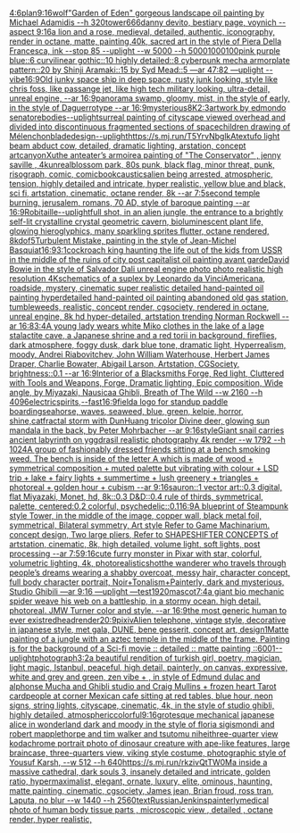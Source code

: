 [4:6](https://www.ebank.nz/aiartgenerator?category=4%3A6)[plan](https://www.ebank.nz/aiartgenerator?category=plan)[9:16](https://www.ebank.nz/aiartgenerator?category=9%3A16)[wolf](https://www.ebank.nz/aiartgenerator?category=wolf)["Garden of Eden" gorgeous landscape oil painting by Michael Adamidis --h 320](https://www.ebank.nz/aiartgenerator?category=%22Garden%20of%20Eden%22%20gorgeous%20landscape%20oil%20painting%20by%20Michael%20Adamidis%20--h%20320)[tower](https://www.ebank.nz/aiartgenerator?category=tower)[666](https://www.ebank.nz/aiartgenerator?category=666)[danny devito, bestiary page, voynich --aspect 9:16](https://www.ebank.nz/aiartgenerator?category=danny%20devito%2C%20bestiary%20page%2C%20voynich%20--aspect%209%3A16)[a lion and a rose, medieval, detailed, authentic, iconography, render in octane, matte, painting,40k, sacred art in the style of Piera Della Francesca, ink --stop 85 --uplight --w 5000 --h 5000](https://www.ebank.nz/aiartgenerator?category=a%20lion%20and%20a%20rose%2C%20medieval%2C%20detailed%2C%20authentic%2C%20iconography%2C%20render%20in%20octane%2C%20matte%2C%20painting%2C40k%2C%20sacred%20art%20in%20the%20style%20of%20Piera%20Della%20Francesca%2C%20ink%20--stop%2085%20--uplight%20--w%205000%20--h%205000)[1000100](https://www.ebank.nz/aiartgenerator?category=1000100)[pink purple blue::6 curvilinear gothic::10 highly detailed::8 cyberpunk mecha armorplate pattern::20 by Shinji Aramaki::15 by Syd Mead::5 —ar 47:82 —uplight --vibe](https://www.ebank.nz/aiartgenerator?category=pink%20purple%20blue%3A%3A6%20curvilinear%20gothic%3A%3A10%20highly%20detailed%3A%3A8%20cyberpunk%20mecha%20armorplate%20pattern%3A%3A20%20by%20Shinji%20Aramaki%3A%3A15%20by%20Syd%20Mead%3A%3A5%20%E2%80%94ar%2047%3A82%20%E2%80%94uplight%20--vibe)[16:9](https://www.ebank.nz/aiartgenerator?category=16%3A9)[Old junky space ship in deep space, rusty junk looking, style like chris foss, like passange jet, like high tech military looking, ultra-detail, unreal engine, --ar 16:9](https://www.ebank.nz/aiartgenerator?category=Old%20junky%20space%20ship%20in%20deep%20space%2C%20rusty%20junk%20looking%2C%20style%20like%20chris%20foss%2C%20like%20passange%20jet%2C%20like%20high%20tech%20military%20looking%2C%20ultra-detail%2C%20unreal%20engine%2C%20--ar%2016%3A9)[panorama  swamp, gloomy, mist, in the style of early, in the style of Daguerrotype  --ar 16:9](https://www.ebank.nz/aiartgenerator?category=panorama%20%20swamp%2C%20gloomy%2C%20mist%2C%20in%20the%20style%20of%20early%2C%20in%20the%20style%20of%20Daguerrotype%20%20--ar%2016%3A9)[mysterious](https://www.ebank.nz/aiartgenerator?category=mysterious)[8K](https://www.ebank.nz/aiartgenerator?category=8K)[2:3](https://www.ebank.nz/aiartgenerator?category=2%3A3)[artwork by edmondo senatore](https://www.ebank.nz/aiartgenerator?category=artwork%20by%20edmondo%20senatore)[bodies](https://www.ebank.nz/aiartgenerator?category=bodies)[--uplight](https://www.ebank.nz/aiartgenerator?category=--uplight)[surreal painting of cityscape viewed overhead and divided into discontinuous fragmented sections of space](https://www.ebank.nz/aiartgenerator?category=surreal%20painting%20of%20cityscape%20viewed%20overhead%20and%20divided%20into%20discontinuous%20fragmented%20sections%20of%20space)[children drawing of Mélenchon](https://www.ebank.nz/aiartgenerator?category=children%20drawing%20of%20M%C3%A9lenchon)[blade](https://www.ebank.nz/aiartgenerator?category=blade)[design](https://www.ebank.nz/aiartgenerator?category=design)[--uplight](https://www.ebank.nz/aiartgenerator?category=--uplight)[<https://s.mj.run/T5YrvNbglkA>](https://www.ebank.nz/aiartgenerator?category=%3Chttps%3A//s.mj.run/T5YrvNbglkA%3E)[text](https://www.ebank.nz/aiartgenerator?category=text)[ufo light beam abduct cow, detailed, dramatic lighting, arstation, concept art](https://www.ebank.nz/aiartgenerator?category=ufo%20light%20beam%20abduct%20cow%2C%20detailed%2C%20dramatic%20lighting%2C%20arstation%2C%20concept%20art)[canyon](https://www.ebank.nz/aiartgenerator?category=canyon)[Xu](https://www.ebank.nz/aiartgenerator?category=Xu)[the anteater’s armoire](https://www.ebank.nz/aiartgenerator?category=the%20anteater%E2%80%99s%20armoire)[a painting of "The Conservator"  , jenny saville , 4kunreal](https://www.ebank.nz/aiartgenerator?category=a%20painting%20of%20%22The%20Conservator%22%20%20%2C%20jenny%20saville%20%2C%204kunreal)[blossom park, 80s punk, black flag, minor threat, punk, risograph, comic, comicbook](https://www.ebank.nz/aiartgenerator?category=blossom%20park%2C%2080s%20punk%2C%20black%20flag%2C%20minor%20threat%2C%20punk%2C%20risograph%2C%20comic%2C%20comicbook)[caustics](https://www.ebank.nz/aiartgenerator?category=caustics)[alien being arrested, atmospheric, tension, highly detailed and intricate, hyper realistic, yellow blue and black, sci fi, artstation, cinematic, octane render, 8k --ar 7:5](https://www.ebank.nz/aiartgenerator?category=alien%20being%20arrested%2C%20atmospheric%2C%20tension%2C%20highly%20detailed%20and%20intricate%2C%20hyper%20realistic%2C%20yellow%20blue%20and%20black%2C%20sci%20fi%2C%20artstation%2C%20cinematic%2C%20octane%20render%2C%208k%20--ar%207%3A5)[second temple burning, jerusalem, romans, 70 AD, style of baroque painting --ar 16:9](https://www.ebank.nz/aiartgenerator?category=second%20temple%20burning%2C%20jerusalem%2C%20romans%2C%2070%20AD%2C%20style%20of%20baroque%20painting%20--ar%2016%3A9)[Robitaille](https://www.ebank.nz/aiartgenerator?category=Robitaille)[--uplight](https://www.ebank.nz/aiartgenerator?category=--uplight)[full shot, in an alien jungle, the entrance to a brightly self-lit crystalline crystal geometric cavern, bioluminescent plant life, glowing hieroglyphics, many sparkling sprites flutter, octane rendered, 8k](https://www.ebank.nz/aiartgenerator?category=full%20shot%2C%20in%20an%20alien%20jungle%2C%20the%20entrance%20to%20a%20brightly%20self-lit%20crystalline%20crystal%20geometric%20cavern%2C%20bioluminescent%20plant%20life%2C%20glowing%20hieroglyphics%2C%20many%20sparkling%20sprites%20flutter%2C%20octane%20rendered%2C%208k)[dof](https://www.ebank.nz/aiartgenerator?category=dof)[5](https://www.ebank.nz/aiartgenerator?category=5)[Turbulent Mistake, painting in the style of Jean-Michel Basquiat](https://www.ebank.nz/aiartgenerator?category=Turbulent%20Mistake%2C%20painting%20in%20the%20style%20of%20Jean-Michel%20Basquiat)[16:9](https://www.ebank.nz/aiartgenerator?category=16%3A9)[3:1](https://www.ebank.nz/aiartgenerator?category=3%3A1)[cockroach king haunting the life out of the kids from USSR in the middle of the ruins of city post capitalist oil painting avant garde](https://www.ebank.nz/aiartgenerator?category=cockroach%20king%20haunting%20the%20life%20out%20of%20the%20kids%20from%20USSR%20in%20the%20middle%20of%20the%20ruins%20of%20city%20post%20capitalist%20oil%20painting%20avant%20garde)[David Bowie  in the style of Salvador Dali unreal engine photo photo realistic high resolution 4K](https://www.ebank.nz/aiartgenerator?category=David%20Bowie%20%20in%20the%20style%20of%20Salvador%20Dali%20unreal%20engine%20photo%20photo%20realistic%20high%20resolution%204K)[schematics of a suplex by Leonardo da Vinci](https://www.ebank.nz/aiartgenerator?category=schematics%20of%20a%20suplex%20by%20Leonardo%20da%20Vinci)[Americana, roadside, mystery, cinematic super realistic detailed hand-painted oil painting  hyperdetailed hand-painted oil painting  abandoned old gas station, tumbleweeds,  realistic,  concept render, cgsociety, rendered in octane, unreal engine, 8k hd hyper-detailed, artstation trending Norman Rockwell --ar 16:8](https://www.ebank.nz/aiartgenerator?category=Americana%2C%20roadside%2C%20mystery%2C%20cinematic%20super%20realistic%20detailed%20hand-painted%20oil%20painting%20%20hyperdetailed%20hand-painted%20oil%20painting%20%20abandoned%20old%20gas%20station%2C%20tumbleweeds%2C%20%20realistic%2C%20%20concept%20render%2C%20cgsociety%2C%20rendered%20in%20octane%2C%20unreal%20engine%2C%208k%20hd%20hyper-detailed%2C%20artstation%20trending%20Norman%20Rockwell%20--ar%2016%3A8)[3:4](https://www.ebank.nz/aiartgenerator?category=3%3A4)[A young lady wears white Miko clothes in the lake of a lage stalactite cave, a Japanese shrine and a red torii in background, fireflies, dark atmosphere, foggy dusk, dark blue tone, dramatic light, Hyperrealism, moody, Andrei Riabovitchev, John William Waterhouse, Herbert James Draper, Charlie Bowater, Abigail Larson, Artstation, CGSociety, brightness::0.1 --ar 16:9](https://www.ebank.nz/aiartgenerator?category=A%20young%20lady%20wears%20white%20Miko%20clothes%20in%20the%20lake%20of%20a%20lage%20stalactite%20cave%2C%20a%20Japanese%20shrine%20and%20a%20red%20torii%20in%20background%2C%20fireflies%2C%20dark%20atmosphere%2C%20foggy%20dusk%2C%20dark%20blue%20tone%2C%20dramatic%20light%2C%20Hyperrealism%2C%20moody%2C%20Andrei%20Riabovitchev%2C%20John%20William%20Waterhouse%2C%20Herbert%20James%20Draper%2C%20Charlie%20Bowater%2C%20Abigail%20Larson%2C%20Artstation%2C%20CGSociety%2C%20brightness%3A%3A0.1%20--ar%2016%3A9)[Interior of a Blacksmiths Forge, Red light, Cluttered with Tools and Weapons, Forge, Dramatic lighting, Epic composition, Wide angle, by Miyazaki, Nausicaa Ghibli, Breath of The Wild --w 2160  --h 4096](https://www.ebank.nz/aiartgenerator?category=Interior%20of%20a%20Blacksmiths%20Forge%2C%20Red%20light%2C%20Cluttered%20with%20Tools%20and%20Weapons%2C%20Forge%2C%20Dramatic%20lighting%2C%20Epic%20composition%2C%20Wide%20angle%2C%20by%20Miyazaki%2C%20Nausicaa%20Ghibli%2C%20Breath%20of%20The%20Wild%20--w%202160%20%20--h%204096)[electric](https://www.ebank.nz/aiartgenerator?category=electric)[spirits,](https://www.ebank.nz/aiartgenerator?category=spirits%2C)[--fast](https://www.ebank.nz/aiartgenerator?category=--fast)[16:9](https://www.ebank.nz/aiartgenerator?category=16%3A9)[field](https://www.ebank.nz/aiartgenerator?category=field)[a logo for standup paddle boarding](https://www.ebank.nz/aiartgenerator?category=a%20logo%20for%20standup%20paddle%20boarding)[seahorse, waves, seaweed, blue, green, kelpie, horror, shine,](https://www.ebank.nz/aiartgenerator?category=seahorse%2C%20waves%2C%20seaweed%2C%20blue%2C%20green%2C%20kelpie%2C%20horror%2C%20shine%2C)[cat](https://www.ebank.nz/aiartgenerator?category=cat)[fractal storm with DunHuang tricolor Divine deer, glowing sun mandala in the back, by Peter Mohrbacher  --ar 9:16](https://www.ebank.nz/aiartgenerator?category=fractal%20storm%20with%20DunHuang%20tricolor%20Divine%20deer%2C%20glowing%20sun%20mandala%20in%20the%20back%2C%20by%20Peter%20Mohrbacher%20%20--ar%209%3A16)[style](https://www.ebank.nz/aiartgenerator?category=style)[Giant snail carries ancient labyrinth on yggdrasil  realistic photography 4k render  --w 1792 --h 1024](https://www.ebank.nz/aiartgenerator?category=Giant%20snail%20carries%20ancient%20labyrinth%20on%20yggdrasil%20%20realistic%20photography%204k%20render%20%20--w%201792%20--h%201024)[A group of fashionably dressed friends sitting at a bench smoking weed. The bench is inside of the letter A which is made of wood + symmetrical composition + muted palette but vibrating with colour + LSD trip + lake + fairy lights + summertime + lush greenery + triangles + photoreal + golden hour + cubism --ar 9:16](https://www.ebank.nz/aiartgenerator?category=A%20group%20of%20fashionably%20dressed%20friends%20sitting%20at%20a%20bench%20smoking%20weed.%20The%20bench%20is%20inside%20of%20the%20letter%20A%20which%20is%20made%20of%20wood%20%2B%20symmetrical%20composition%20%2B%20muted%20palette%20but%20vibrating%20with%20colour%20%2B%20LSD%20trip%20%2B%20lake%20%2B%20fairy%20lights%20%2B%20summertime%20%2B%20lush%20greenery%20%2B%20triangles%20%2B%20photoreal%20%2B%20golden%20hour%20%2B%20cubism%20--ar%209%3A16)[sauron::1 vector art::0.3 digital, flat Miyazaki, Monet, hd, 8k::0.3 D&D::0.4 rule of thirds, symmetrical, palette, centered:0.2 colorful, psychedelic::0.1](https://www.ebank.nz/aiartgenerator?category=sauron%3A%3A1%20vector%20art%3A%3A0.3%20digital%2C%20flat%20Miyazaki%2C%20Monet%2C%20hd%2C%208k%3A%3A0.3%20D%26D%3A%3A0.4%20rule%20of%20thirds%2C%20symmetrical%2C%20palette%2C%20centered%3A0.2%20colorful%2C%20psychedelic%3A%3A0.1)[16:9](https://www.ebank.nz/aiartgenerator?category=16%3A9)[A blueprint of Steampunk style Tower,   in the middle of the image,   copper wall, black metal foil, symmetrical,  Bilateral symmetry,  Art style Refer to Game Machinarium.  concept design, Two large pliers, Refer to SHAPESHIFTER CONCEPTS  of artstation, cinematic,  8k, high detailed,  volume light,  soft lights,  post processing    --ar 7:5](https://www.ebank.nz/aiartgenerator?category=A%20blueprint%20of%20Steampunk%20style%20Tower%2C%20%20%20in%20the%20middle%20of%20the%20image%2C%20%20%20copper%20wall%2C%20black%20metal%20foil%2C%20symmetrical%2C%20%20Bilateral%20symmetry%2C%20%20Art%20style%20Refer%20to%20Game%20Machinarium.%20%20concept%20design%2C%20Two%20large%20pliers%2C%20Refer%20to%20SHAPESHIFTER%20CONCEPTS%20%20of%20artstation%2C%20cinematic%2C%20%208k%2C%20high%20detailed%2C%20%20volume%20light%2C%20%20soft%20lights%2C%20%20post%20processing%20%20%20%20--ar%207%3A5)[9:16](https://www.ebank.nz/aiartgenerator?category=9%3A16)[cute furry monster in Pixar with star, colorful, volumetric lighting, 4k, photorealistic](https://www.ebank.nz/aiartgenerator?category=cute%20furry%20monster%20in%20Pixar%20with%20star%2C%20colorful%2C%20volumetric%20lighting%2C%204k%2C%20photorealistic)[shot](https://www.ebank.nz/aiartgenerator?category=shot)[the wanderer who travels through people’s dreams wearing a shabby overcoat, messy hair, character concept, full body character portrait, Noir+Tonalism+Painterly, dark and mysterious, Studio Ghibili —ar 9:16 —uplight —test](https://www.ebank.nz/aiartgenerator?category=the%20wanderer%20who%20travels%20through%20people%E2%80%99s%20dreams%20wearing%20a%20shabby%20overcoat%2C%20messy%20hair%2C%20character%20concept%2C%20full%20body%20character%20portrait%2C%20Noir%2BTonalism%2BPainterly%2C%20dark%20and%20mysterious%2C%20Studio%20Ghibili%20%E2%80%94ar%209%3A16%20%E2%80%94uplight%20%E2%80%94test)[1920](https://www.ebank.nz/aiartgenerator?category=1920)[mascot](https://www.ebank.nz/aiartgenerator?category=mascot)[7:4](https://www.ebank.nz/aiartgenerator?category=7%3A4)[a giant bio mechanic spider weave his web on a battleship, in a stormy ocean. high detail. photoreal. JMW Turner color and style. --ar 16:9](https://www.ebank.nz/aiartgenerator?category=a%20giant%20bio%20mechanic%20spider%20weave%20his%20web%20on%20a%20battleship%2C%20in%20a%20stormy%20ocean.%20high%20detail.%20photoreal.%20JMW%20Turner%20color%20and%20style.%20--ar%2016%3A9)[the most generic human to ever exist](https://www.ebank.nz/aiartgenerator?category=the%20most%20generic%20human%20to%20ever%20exist)[redhead](https://www.ebank.nz/aiartgenerator?category=redhead)[render](https://www.ebank.nz/aiartgenerator?category=render)[20:9](https://www.ebank.nz/aiartgenerator?category=20%3A9)[pixiv](https://www.ebank.nz/aiartgenerator?category=pixiv)[Alien telephone, vintage style, decorative in japanese style, met gala, DUNE, bene gesserit, concept art, design](https://www.ebank.nz/aiartgenerator?category=Alien%20telephone%2C%20vintage%20style%2C%20decorative%20in%20japanese%20style%2C%20met%20gala%2C%20DUNE%2C%20bene%20gesserit%2C%20concept%20art%2C%20design)[1](https://www.ebank.nz/aiartgenerator?category=1)[Matte painting of a jungle with an aztec temple in the middle of the frame. Painting is for the background of a Sci-fi movie :: detailed :: matte painting ::](https://www.ebank.nz/aiartgenerator?category=Matte%20painting%20of%20a%20jungle%20with%20an%20aztec%20temple%20in%20the%20middle%20of%20the%20frame.%20Painting%20is%20for%20the%20background%20of%20a%20Sci-fi%20movie%20%3A%3A%20detailed%20%3A%3A%20matte%20painting%20%3A%3A)[600](https://www.ebank.nz/aiartgenerator?category=600)[1](https://www.ebank.nz/aiartgenerator?category=1)[--uplight](https://www.ebank.nz/aiartgenerator?category=--uplight)[photograph](https://www.ebank.nz/aiartgenerator?category=photograph)[3:2](https://www.ebank.nz/aiartgenerator?category=3%3A2)[a beautiful rendition of turkish girl, poetry, magician, light magic, Istanbul, peaceful, high detail, painterly, on canvas, expressive, white and grey and green, zen vibe + , in style of Edmund dulac and alphonse Mucha and Ghibli studio and Craig Mullins + frozen heart Tarot card](https://www.ebank.nz/aiartgenerator?category=a%20beautiful%20rendition%20of%20turkish%20girl%2C%20poetry%2C%20magician%2C%20light%20magic%2C%20Istanbul%2C%20peaceful%2C%20high%20detail%2C%20painterly%2C%20on%20canvas%2C%20expressive%2C%20white%20and%20grey%20and%20green%2C%20zen%20vibe%20%2B%20%2C%20in%20style%20of%20Edmund%20dulac%20and%20alphonse%20Mucha%20and%20Ghibli%20studio%20and%20Craig%20Mullins%20%2B%20frozen%20heart%20Tarot%20card)[people at corner Mexican cafe sitting at red tables, blue hour, neon signs, string lights, cityscape, cinematic, 4k, in the style of studio ghibli, highly detailed, atmospheric](https://www.ebank.nz/aiartgenerator?category=people%20at%20corner%20Mexican%20cafe%20sitting%20at%20red%20tables%2C%20blue%20hour%2C%20neon%20signs%2C%20string%20lights%2C%20cityscape%2C%20cinematic%2C%204k%2C%20in%20the%20style%20of%20studio%20ghibli%2C%20highly%20detailed%2C%20atmospheric)[colorful](https://www.ebank.nz/aiartgenerator?category=colorful)[9:16](https://www.ebank.nz/aiartgenerator?category=9%3A16)[grotesque mechanical japanese alice in wonderland dark and moody in the style of floria sigismondi and robert mapplethorpe and tim walker and tsutomu nihei](https://www.ebank.nz/aiartgenerator?category=grotesque%20mechanical%20japanese%20alice%20in%20wonderland%20dark%20and%20moody%20in%20the%20style%20of%20floria%20sigismondi%20and%20robert%20mapplethorpe%20and%20tim%20walker%20and%20tsutomu%20nihei)[three-quarter view kodachrome portrait photo of dinosaur creature with ape-like features, large braincase, three-quarters view, viking style costume, photographic style of Yousuf Karsh, --w 512 --h 640](https://www.ebank.nz/aiartgenerator?category=three-quarter%20view%20kodachrome%20portrait%20photo%20of%20dinosaur%20creature%20with%20ape-like%20features%2C%20large%20braincase%2C%20three-quarters%20view%2C%20viking%20style%20costume%2C%20photographic%20style%20of%20Yousuf%20Karsh%2C%20--w%20512%20--h%20640)[<https://s.mj.run/rkzivQtTW0M>](https://www.ebank.nz/aiartgenerator?category=%3Chttps%3A//s.mj.run/rkzivQtTW0M%3E)[a inside a massive cathedral, dark souls 3, insanely detailed and intricate, golden ratio, hypermaximalist, elegant, ornate, luxury, elite, ominous, haunting, matte painting, cinematic, cgsociety, James jean, Brian froud, ross tran, Laputa, no blur --w 1440  --h 2560](https://www.ebank.nz/aiartgenerator?category=a%20inside%20a%20massive%20cathedral%2C%20dark%20souls%203%2C%20insanely%20detailed%20and%20intricate%2C%20golden%20ratio%2C%20hypermaximalist%2C%20elegant%2C%20ornate%2C%20luxury%2C%20elite%2C%20ominous%2C%20haunting%2C%20matte%20painting%2C%20cinematic%2C%20cgsociety%2C%20James%20jean%2C%20Brian%20froud%2C%20ross%20tran%2C%20Laputa%2C%20no%20blur%20--w%201440%20%20--h%202560)[text](https://www.ebank.nz/aiartgenerator?category=text)[Russian](https://www.ebank.nz/aiartgenerator?category=Russian)[Jenkins](https://www.ebank.nz/aiartgenerator?category=Jenkins)[painterly](https://www.ebank.nz/aiartgenerator?category=painterly)[medical photo of human body tissue parts , microscopic view , detailed , octane render, hyper realistic,](https://www.ebank.nz/aiartgenerator?category=medical%20photo%20of%20human%20body%20tissue%20parts%20%2C%20microscopic%20view%20%2C%20detailed%20%2C%20octane%20render%2C%20hyper%20realistic%2C)